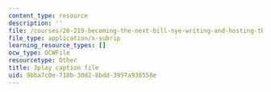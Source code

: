 ```yaml
---
content_type: resource
description: ''
file: /courses/20-219-becoming-the-next-bill-nye-writing-and-hosting-the-educational-show-january-iap-2015/9bba7c0e718b30d28bdd3957a938558e_H5yiAANS0Fc.srt
file_type: application/x-subrip
learning_resource_types: []
ocw_type: OCWFile
resourcetype: Other
title: 3play caption file
uid: 9bba7c0e-718b-30d2-8bdd-3957a938558e
---
```

